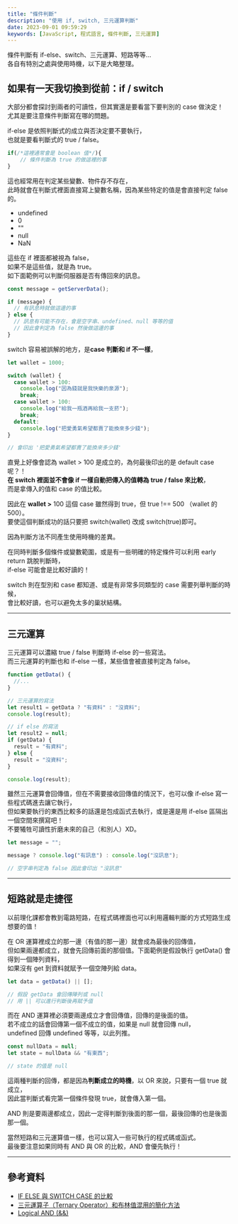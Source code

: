```yaml
---
title: "條件判斷"
description: "使用 if, switch, 三元運算判斷"
date: 2023-09-01 09:59:29
keywords: [JavaScript, 程式語言, 條件判斷, 三元運算]
---
```


條件判斷有 if-else、switch、三元運算、短路等等...  
各自有特別之處與使用時機，以下是大略整理。

## 如果有一天我切換到從前：if / switch

大部分都會探討到兩者的可讀性，但其實還是要看當下要判別的 case 做決定！  
尤其是要注意條件判斷寫在哪的問題。

if-else 是依照判斷式的成立與否決定要不要執行，  
也就是要看判斷式的 true / false。

```js
if(/*這裡通常會是 boolean 值*/){
    // 條件判斷為 true 的做這裡的事
}
```

這也經常用在判定某些變數、物件存不存在，  
此時就會在判斷式裡面直接寫上變數名稱，因為某些特定的值是會直接判定 false 的。

- undefined
- 0
- ""
- null
- NaN

這些在 if 裡面都被視為 false，  
如果不是這些值，就是為 true。  
如下面範例可以判斷伺服器是否有傳回來的訊息。

```js
const message = getServerData();

if (message) {
  // 有訊息時就做這邊的事
} else {
  // 訊息有可能不存在，會是空字串、undefined、null 等等的值
  // 因此會判定為 false 然後做這邊的事
}
```

switch 容易被誤解的地方，是**case 判斷和 if 不一樣**，

```js
let wallet = 1000;

switch (wallet) {
  case wallet > 100:
    console.log("因為錢就是我快樂的泉源");
    break;
  case wallet > 100:
    console.log("給我一瓶酒再給我一支菸");
    break;
  default:
    console.log("把愛勇氣希望都賣了能換來多少錢");
}

// 會印出 '把愛勇氣希望都賣了能換來多少錢'
```

直覺上好像會認為 wallet > 100 是成立的，為何最後印出的是 default case 呢？！  
**在 switch 裡面並不會像 if 一樣自動把傳入的值轉為 true / false 來比較**，  
而是拿傳入的值和 case 的值比較。

因此在 **wallet >** 100 這個 case 雖然得到 true，但 true !== 500 （wallet 的 500）。  
要使這個判斷成功的話只要把 switch(wallet) 改成 switch(true)即可。

因為判斷方法不同產生使用時機的差異。

在同時判斷多個條件或變數範圍，或是有一些明確的特定條件可以利用 early return 跳脫判斷時，  
if-else 可能會是比較好讀的！

switch 則在型別和 case 都知道、或是有非常多同類型的 case 需要列舉判斷的時候，  
會比較好讀，也可以避免太多的巢狀結構。

---

## 三元運算

三元運算可以濃縮 true / false 判斷時 if-else 的一些寫法。  
而三元運算的判斷也和 if-else 一樣，某些值會被直接判定為 false。

```js
function getData() {
  //...
}

// 三元運算的寫法
let result1 = getData ? "有資料" : "沒資料";
console.log(result);

// if else 的寫法
let result2 = null;
if (getData) {
  result = "有資料";
} else {
  result = "沒資料";
}

console.log(result);
```

雖然三元運算會回傳值，但在不需要接收回傳值的情況下，也可以像 if-else 寫一些程式碼進去讓它執行，  
但如果要執行的東西比較多的話還是包成函式去執行，或是還是用 if-else 區隔出一個空間來撰寫吧！  
不要犧牲可讀性折磨未來的自己（和別人）XD。

```js
let message = "";

message ? console.log("有訊息") : console.log("沒訊息");

// 空字串判定為 false 因此會印出 "沒訊息"
```

---

## 短路就是走捷徑

以前理化課都會教到電路短路，在程式碼裡面也可以利用邏輯判斷的方式短路生成想要的值！

在 OR 運算裡成立的那一邊（有值的那一邊）就會成為最後的回傳值，  
但如果兩邊都成立，就會先回傳前面的那個值。下面範例是假設執行 getData() 會得到一個陣列資料，  
如果沒有 get 到資料就賦予一個空陣列給 data。

```js
let data = getData() || [];

// 假設 getData 會回傳陣列或 null
// 用 || 可以進行判斷後再賦予值
```

而在 AND 運算裡必須要兩邊成立才會回傳值，回傳的是後面的值。  
若不成立的話會回傳第一個不成立的值，如果是 null 就會回傳 null，  
undefined 回傳 undefined 等等，以此列推。

```js
const nullData = null;
let state = nullData && "有東西";

// state 的值是 null
```

這兩種判斷的回傳，都是因為**判斷成立的時機**，以 OR 來說，只要有一個 true 就成立，  
因此當判斷式看完第一個條件發現 true，就會傳入第一個。

AND 則是要兩邊都成立，因此一定得判斷到後面的那一個，最後回傳的也是後面那一個。

當然短路和三元運算值一樣，也可以寫入一些可執行的程式碼或函式。  
最後要注意如果同時有 AND 與 OR 的比較，AND 會優先執行！

---

## 參考資料

- [IF ELSE 與 SWITCH CASE 的比較](https://jameshsu0407.github.io/blog/20211023_if-else_switch-case/)
- [三元運算子（Ternary Operator）和布林值混用的簡化方法](https://medium.com/@yuhsienyeh/%E4%B8%89%E5%85%83%E9%81%8B%E7%AE%97%E5%AD%90-ternary-operator-%E5%92%8C%E5%B8%83%E6%9E%97%E5%80%BC%E6%B7%B7%E7%94%A8%E7%9A%84%E7%B0%A1%E5%8C%96%E6%96%B9%E6%B3%95-6bb70375fd65)
- [Logical AND (&&)](https://developer.mozilla.org/en-US/docs/Web/JavaScript/Reference/Operators/Logical_AND)
